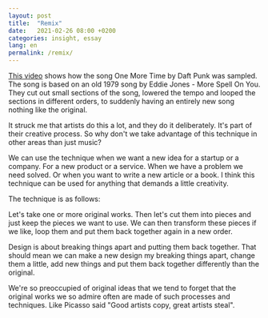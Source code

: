 ```yaml
---
layout: post
title:  "Remix"
date:   2021-02-26 08:00 +0200
categories: insight, essay
lang: en
permalink: /remix/
---
```


<a href="https://youtu.be/5QwOpRh-IfI" target="_blank">This  video</a> shows how the song One More Time by Daft Punk was sampled. The song is based on an old 1979 song by Eddie Jones - More Spell On You. They cut out small sections of the song, lowered the tempo and looped the sections in different orders, to suddenly having an entirely new song nothing like the original.

It struck me that artists do this a lot, and they do it deliberately. It's part of their creative process. So why don't we take advantage of this technique in other areas than just music?

We can use the technique when we want a new idea for a startup or a company. For a new product or a service. When we have a problem we need solved. Or when you want to write a new article or a book. I think this technique can be used for anything that demands a little creativity. 

The technique is as follows:

Let's take one or more original works. Then let's cut them into pieces and just keep the pieces we want to use. We can then transform these pieces if we like, loop them and put them back together again in a new order.

Design is about breaking things apart and putting them back together. That should mean we can make a new design my breaking things apart, change them a little, add new things and put them back together differently than the original.

We're so preoccupied of original ideas that we tend to forget that the original works we so admire often are made of such processes and techniques. Like Picasso said "Good artists copy, great artists steal".
